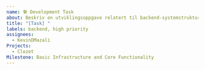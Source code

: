 ```yaml
---
name: 🛠️ Development Task
about: Beskriv en utviklingsoppgave relatert til backend-systemstruktur
title: "[Task] "
labels: backend, high priority
assignees:
  - KevinDMazali
Projects:
  - Clozet
Milestone: Basic Infrastructure and Core Functionality
---
```

